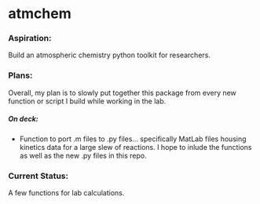 # atmchem

### Aspiration: 
Build an atmospheric chemistry python toolkit for researchers.

### Plans:
Overall, my plan is to slowly put together this package from every new function or script I build while working in the lab. 

##### On deck:
- Function to port .m files to .py files... specifically MatLab files housing kinetics data for a large slew of reactions. I hope to inlude the functions as well as the new .py files in this repo.

### Current Status:
A few functions for lab calculations.
